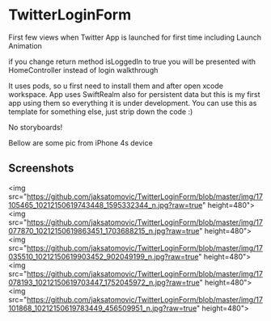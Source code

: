 # TwitterLoginForm
First few views when Twitter App is launched for first time including Launch Animation 

if you change return method isLoggedIn to true you will be presented with HomeController instead of login walkthrough

It uses pods, so u first need to install them and after open xcode workspace.
App uses SwiftRealm also for persistent data but this is my first app using them so everything it is under development.
You can use this as template for something else, just strip down the code :)

No storyboards!

Bellow are some pic from iPhone 4s device

## Screenshots

<img src="https://github.com/jaksatomovic/TwitterLoginForm/blob/master/img/17105465_10212150619743448_1595332344_n.jpg?raw=true" height=480">
<img src="https://github.com/jaksatomovic/TwitterLoginForm/blob/master/img/17077870_10212150619863451_1703688215_n.jpg?raw=true" height=480">
<img src="https://github.com/jaksatomovic/TwitterLoginForm/blob/master/img/17035510_10212150619903452_902049199_n.jpg?raw=true" height=480">
<img src="https://github.com/jaksatomovic/TwitterLoginForm/blob/master/img/17078193_10212150619703447_1752045972_n.jpg?raw=true" height=480">
<img src="https://github.com/jaksatomovic/TwitterLoginForm/blob/master/img/17101868_10212150619783449_456509951_n.jpg?raw=true" height=480">

